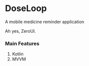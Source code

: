 # DoseLoop
A mobile medicine reminder application

Ah yes, ZeroUI.

### Main Features
1. Kotlin
2. MVVM
